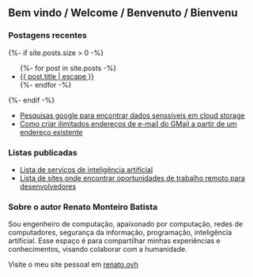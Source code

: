 ## Bem vindo / Welcome / Benvenuto / Bienvenu

### Postagens recentes

{%- if site.posts.size > 0 -%}
<ul class="style1">
   {%- for post in site.posts -%}
   <li><a href="{{ post.url | relative_url }}">{{ post.title | escape }}</a></li>
   {%- endfor -%}
</ul>
{%- endif -%}				

- [Pesquisas google para encontrar dados senssíveis em cloud storage](2023-01-21-google-dorks-cloud-storage)
- [Como criar ilimitados endereços de e-mail do GMail a partir de um endereço existente](2019-06-06-emails-ilimitados-gmail)

### Listas publicadas

- [Lista de serviços de inteligência artificial](inteligencia-artificial)
- [Lista de sites onde encontrar oportunidades de trabalho remoto para desenvolvedores](2022-10-11-oportunidades-de-trabalho-remoto-para-desenvolvedores)

### Sobre o autor Renato Monteiro Batista

Sou engenheiro de computação, apaixonado por computação, redes de computadores, segurança da informação, programação, inteligência artificial. Esse espaço é para compartilhar minhas experiências e conhecimentos, visando colaborar com a humanidade.

Visite o meu site pessoal em [renato.ovh](https://renato.ovh)